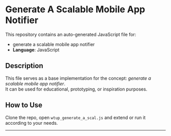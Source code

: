 # Generate A Scalable Mobile App Notifier

This repository contains an auto-generated JavaScript file for:

- generate a scalable mobile app notifier
- **Language**: JavaScript

## Description

This file serves as a base implementation for the concept: *generate a scalable mobile app notifier*.  
It can be used for educational, prototyping, or inspiration purposes.

## How to Use

Clone the repo, open `wtup_generate_a_scal.js` and extend or run it according to your needs.

---


